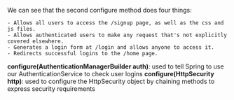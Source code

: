 We can see that the second configure method does four things:

    - Allows all users to access the /signup page, as well as the css and js files.
    - Allows authenticated users to make any request that's not explicitly covered elsewhere.
    - Generates a login form at /login and allows anyone to access it.
    - Redirects successful logins to the /home page.

**configure(AuthenticationManagerBuilder auth)**: used to tell Spring to use our AuthenticationService to check user logins
**configure(HttpSecurity http)**: used to configure the HttpSecurity object by chaining methods to express security requirements